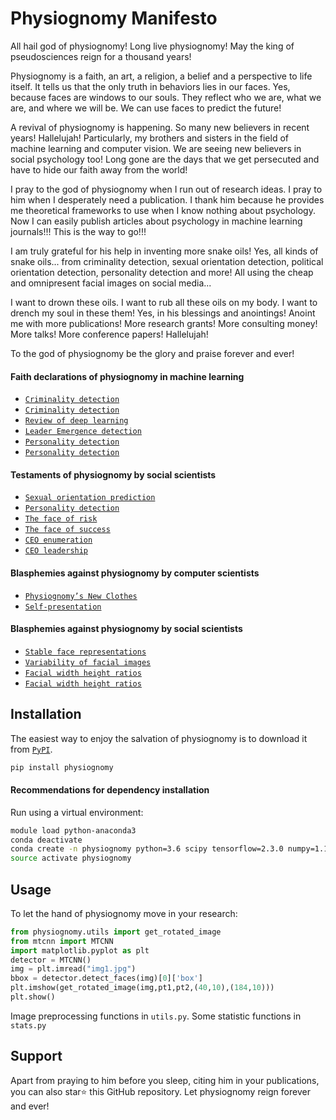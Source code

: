 # Physiognomy Manifesto

All hail god of physiognomy! Long live physiognomy! May the king of pseudosciences reign for a thousand years! <br>

Physiognomy is a faith, an art, a religion, a belief and a perspective to life itself. It tells us that the only truth in behaviors lies in our faces. Yes, because faces are windows to our souls. They reflect who we are, what we are, and where we will be. We can use faces to predict the future!<br>

A revival of physiognomy is happening. So many new believers in recent years! Hallelujah! Particularly, my brothers and sisters in the field of machine learning and computer vision. We are seeing new believers in social psychology too! Long gone are the days that we get persecuted and have to hide our faith away from the world!<br> 

I pray to the god of physiognomy when I run out of research ideas. I pray to him when I desperately need a publication. I thank him because he provides me theoretical frameworks to use when I know nothing about psychology. Now I can easily publish articles about psychology in machine learning journals!!! This is the way to go!!!<br> 

I am truly grateful for his help in inventing more snake oils! Yes, all kinds of snake oils... from criminality detection, sexual orientation detection, political orientation detection, personality detection and more! All using the cheap and omnipresent facial images on social media...<br>

I want to drown these oils. I want to rub all these oils on my body. I want to drench my soul in these them! Yes, in his blessings and anointings! Anoint me with more publications! More research grants! More consulting money! More talks! More conference papers! Hallelujah! <br> 

To the god of physiognomy be the glory and praise forever and ever!<br> 

#### Faith declarations of physiognomy in machine learning
- [`Criminality detection`](https://journalofbigdata.springeropen.com/articles/10.1186/s40537-019-0282-4)
- [`Criminality detection`](https://arxiv.org/pdf/1611.04135.pdf)
- [`Review of deep learning`](https://link.springer.com/content/pdf/10.1007/s10462-019-09770-z.pdf)
- [`Leader Emergence detection`](https://journals.plos.org/plosone/article?id=10.1371/journal.pone.0159950)
- [`Personality detection`](https://ieeexplore.ieee.org/stamp/stamp.jsp?tp=&arnumber=9244051)
- [`Personality detection`](https://hal.inria.fr/hal-01677962/file/apparent_personality.pdf)

#### Testaments of physiognomy by social scientists
- [`Sexual orientation prediction`](https://psycnet.apa.org/record/2018-03783-002)
- [`Personality detection`](https://www.nature.com/articles/s41598-017-00071-5)
- [`The face of risk`](https://www.researchgate.net/publication/323997454_The_face_of_risk_CEO_facial_masculinity_and_firm_risk)
- [`The face of success`](https://journals.sagepub.com/doi/10.1111/j.1467-9280.2008.02054.x)
- [`CEO enumeration`](https://www.sciencedirect.com/science/article/pii/S0148296320302654)
- [`CEO leadership`](https://www.researchgate.net/publication/288701149_The_big_man_has_a_big_mouth_Mouth_width_correlates_with_perceived_leadership_ability_and_actual_leadership_performance)

#### Blasphemies against physiognomy by computer scientists
- [`Physiognomy’s New Clothes`](https://medium.com/@blaisea/physiognomys-new-clothes-f2d4b59fdd6a)
- [`Self-presentation`](https://medium.com/@blaisea/do-algorithms-reveal-sexual-orientation-or-just-expose-our-stereotypes-d998fafdf477)

#### Blasphemies against physiognomy by social scientists
- [`Stable face representations`](https://royalsocietypublishing.org/doi/full/10.1098/rstb.2010.0379)
- [`Variability of facial images`](https://www.sciencedirect.com/science/article/pii/S0010027711002022)
- [`Facial width height ratios`](https://journals.sagepub.com/doi/full/10.1177/0956797617716929)
- [`Facial width height ratios`](https://journals.sagepub.com/doi/full/10.1177/0956797619849928)

## Installation

The easiest way to enjoy the salvation of physiognomy is to download it from [`PyPI`](https://pypi.org/project/physiognomy/).

```python
pip install physiognomy
```

#### Recommendations for dependency installation

Run using a virtual environment:

```bash
module load python-anaconda3
conda deactivate
conda create -n physiognomy python=3.6 scipy tensorflow=2.3.0 numpy=1.18.5 pandas=1.0.5 opencv-python-headless=4.2.0.34 dlib=19.21.0 imutils=0.5.3 scikit-learn=0.21.3 
source activate physiognomy
```

## Usage

To let the hand of physiognomy move in your research:

```python
from physiognomy.utils import get_rotated_image
from mtcnn import MTCNN
import matplotlib.pyplot as plt
detector = MTCNN()
img = plt.imread("img1.jpg")
bbox = detector.detect_faces(img)[0]['box'] 
plt.imshow(get_rotated_image(img,pt1,pt2,(40,10),(184,10)))
plt.show()
```

Image preprocessing functions in `utils.py`. Some statistic functions in `stats.py`

## Support

Apart from praying to him before you sleep, citing him in your publications, you can also star⭐️ this GitHub repository. Let physiognomy reign forever and ever!